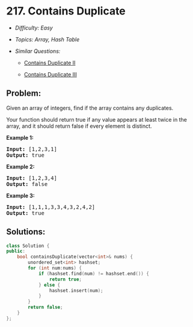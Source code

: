 # 217. Contains Duplicate

* *Difficulty: Easy*

* *Topics: Array, Hash Table*

* *Similar Questions:*

  * [Contains Duplicate II](./tests/contains-duplicate.md)

  * [Contains Duplicate III](./tests/contains-duplicate.md)

## Problem:

<p>Given an array of integers, find if the array contains any duplicates.</p>

<p>Your function should return true if any value appears at least twice in the array, and it should return false if every element is distinct.</p>

<p><strong>Example 1:</strong></p>

<pre>
<strong>Input:</strong> [1,2,3,1]
<strong>Output:</strong> true</pre>

<p><strong>Example 2:</strong></p>

<pre>
<strong>Input: </strong>[1,2,3,4]
<strong>Output:</strong> false</pre>

<p><strong>Example 3:</strong></p>

<pre>
<strong>Input: </strong>[1,1,1,3,3,4,3,2,4,2]
<strong>Output:</strong> true</pre>

## Solutions:

```c++
class Solution {
public:
    bool containsDuplicate(vector<int>& nums) {
        unordered_set<int> hashset;
        for (int num:nums) {
            if (hashset.find(num) != hashset.end()) {
                return true;
            } else {
                hashset.insert(num);
            }
        }
        return false;
    }
};
```
